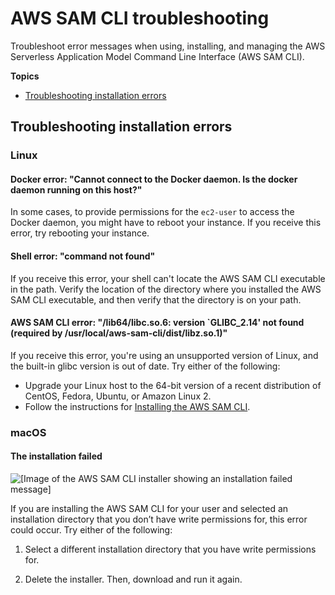 # AWS SAM CLI troubleshooting<a name="sam-cli-troubleshooting"></a>

Troubleshoot error messages when using, installing, and managing the AWS Serverless Application Model Command Line Interface \(AWS SAM CLI\)\.

**Topics**
+ [Troubleshooting installation errors](#sam-cli-troubleshoot-install)

## Troubleshooting installation errors<a name="sam-cli-troubleshoot-install"></a>

### Linux<a name="sam-cli-troubleshoot-install-linux"></a>

#### Docker error: "Cannot connect to the Docker daemon\. Is the docker daemon running on this host?"<a name="serverless-sam-cli-install-linux-troubleshooting-docker-deamon"></a>

In some cases, to provide permissions for the `ec2-user` to access the Docker daemon, you might have to reboot your instance\. If you receive this error, try rebooting your instance\.

#### Shell error: "command not found"<a name="serverless-sam-cli-install-linux-troubleshooting-sam-cli-not-found"></a>

If you receive this error, your shell can't locate the AWS SAM CLI executable in the path\. Verify the location of the directory where you installed the AWS SAM CLI executable, and then verify that the directory is on your path\.

#### AWS SAM CLI error: "/lib64/libc\.so\.6: version `GLIBC\_2\.14' not found \(required by /usr/local/aws\-sam\-cli/dist/libz\.so\.1\)"<a name="serverless-sam-cli-install-linux-troubleshooting-sam-cli-missing-lib"></a>

If you receive this error, you're using an unsupported version of Linux, and the built\-in glibc version is out of date\. Try either of the following:
+ Upgrade your Linux host to the 64\-bit version of a recent distribution of CentOS, Fedora, Ubuntu, or Amazon Linux 2\.
+ Follow the instructions for [Installing the AWS SAM CLI](install-sam-cli.md)\.

### macOS<a name="sam-cli-troubleshoot-install-macos"></a>

#### The installation failed<a name="sam-cli-troubleshoot-install-macos-install-failed"></a>

![\[Image of the AWS SAM CLI installer showing an installation failed message\]](http://docs.aws.amazon.com/serverless-application-model/latest/developerguide/images/sam-cli-troubleshoot-install-macos-install-failed.jpg)

 If you are installing the AWS SAM CLI for your user and selected an installation directory that you don’t have write permissions for, this error could occur\. Try either of the following: 

1.  Select a different installation directory that you have write permissions for\. 

1.  Delete the installer\. Then, download and run it again\. 